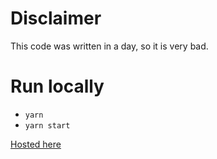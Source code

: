 # Disclaimer
This code was written in a day, so it is very bad.

# Run locally
- `yarn`
- `yarn start`

[Hosted here](https://pexeso.hrabcak.eu)